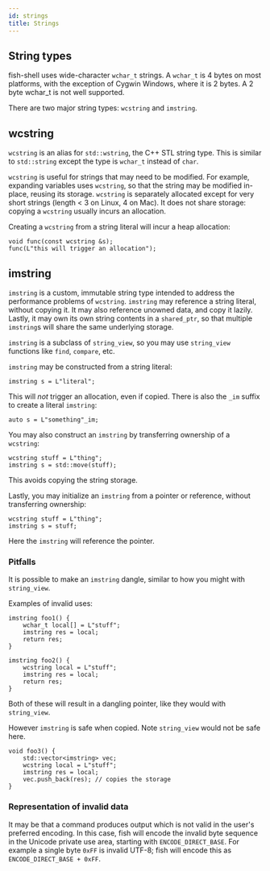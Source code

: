 ```yaml
---
id: strings
title: Strings
---
```


## String types

fish-shell uses wide-character `wchar_t` strings. A `wchar_t` is 4 bytes on most platforms, with the exception of Cygwin Windows, where it is 2 bytes. A 2 byte wchar_t is not well supported.

There are two major string types: `wcstring` and `imstring`.

## wcstring

`wcstring` is an alias for `std::wstring`, the C++ STL string type. This is similar to `std::string` except the type is `wchar_t` instead of `char`.

`wcstring` is useful for strings that may need to be modified. For example, expanding variables uses `wcstring`, so that the string may be modified in-place, reusing its storage. `wcstring` is separately allocated except for very short strings (length < 3 on Linux, 4 on Mac). It does not share storage: copying a `wcstring` usually incurs an allocation.

Creating a `wcstring` from a string literal will incur a heap allocation:

    void func(const wcstring &s);
    func(L"this will trigger an allocation");

## imstring

`imstring` is a custom, immutable string type intended to address the performance problems of `wcstring`. `imstring` may reference a string literal, without copying it. It may also reference unowned data, and copy it lazily. Lastly, it may own its own string contents in a `shared_ptr`, so that multiple `imstring`s will share the same underlying storage.

`imstring` is a subclass of `string_view`, so you may use `string_view` functions like `find`, `compare`, etc.

`imstring` may be constructed from a string literal:

    imstring s = L"literal";

This will *not* trigger an allocation, even if copied. There is also the `_im` suffix to create a literal `imstring`:

    auto s = L"something"_im;

You may also construct an `imstring` by transferring ownership of a `wcstring`:

    wcstring stuff = L"thing";
    imstring s = std::move(stuff);

This avoids copying the string storage.

Lastly, you may initialize an `imstring` from a pointer or reference, without transferring ownership:

    wcstring stuff = L"thing";
    imstring s = stuff;

Here the `imstring` will reference the pointer.

### Pitfalls

It is possible to make an `imstring` dangle, similar to how you might with `string_view`.

Examples of invalid uses:

    imstring foo1() {
        wchar_t local[] = L"stuff";
        imstring res = local;
        return res;
    }

    imstring foo2() {
        wcstring local = L"stuff";
        imstring res = local;
        return res;
    }

Both of these will result in a dangling pointer, like they would with `string_view`.

However `imstring` is safe when copied. Note `string_view` would not be safe here.

    void foo3() {
        std::vector<imstring> vec;
        wcstring local = L"stuff";
        imstring res = local;
        vec.push_back(res); // copies the storage
    }

### Representation of invalid data

It may be that a command produces output which is not valid in the user's preferred encoding. In this case, fish will encode the invalid byte sequence in the Unicode private use area, starting with `ENCODE_DIRECT_BASE`. For example a single byte `0xFF` is invalid UTF-8; fish will encode this as `ENCODE_DIRECT_BASE + 0xFF`.
